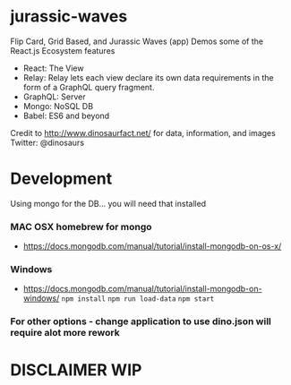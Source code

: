 # jurassic-waves
Flip Card, Grid Based, and Jurassic Waves (app) Demos some of the React.js Ecosystem features

- React: The View
- Relay: Relay lets each view declare its own data requirements in the form of a GraphQL query fragment.
- GraphQL: Server
- Mongo: NoSQL DB
- Babel: ES6 and beyond


Credit to http://www.dinosaurfact.net/ for data, information, and images
Twitter: @dinosaurs

# Development

Using mongo for the DB... you will need that installed
### MAC OSX homebrew for mongo
- https://docs.mongodb.com/manual/tutorial/install-mongodb-on-os-x/
### Windows
- https://docs.mongodb.com/manual/tutorial/install-mongodb-on-windows/
`npm install`
`npm run load-data`
`npm start`

### For other options - change application to use dino.json will require alot more rework

# DISCLAIMER WIP
